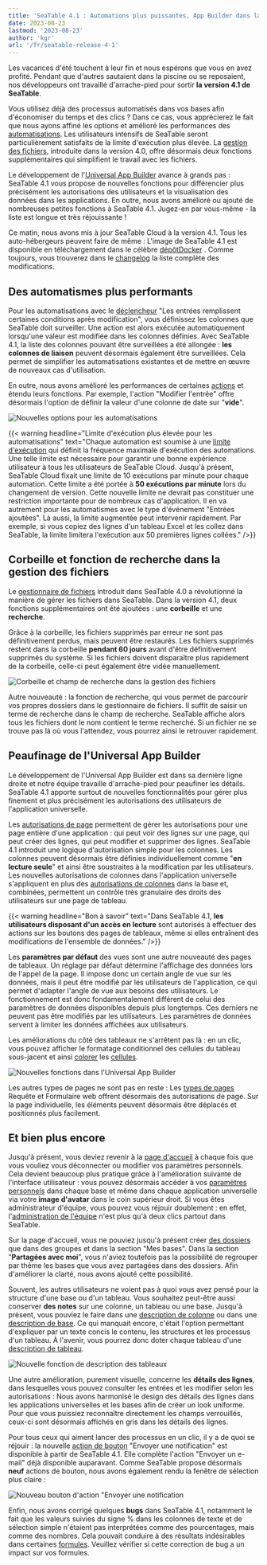 ```yaml
---
title: 'SeaTable 4.1 : Automations plus puissantes, App Builder dans la dernière ligne droite et bien plus encore - SeaTable'
date: 2023-08-23
lastmod: '2023-08-23'
author: 'kgr'
url: '/fr/seatable-release-4-1'
---
```


Les vacances d'été touchent à leur fin et nous espérons que vous en avez profité. Pendant que d'autres sautaient dans la piscine ou se reposaient, nos développeurs ont travaillé d'arrache-pied pour sortir **la version 4.1 de SeaTable**.

Vous utilisez déjà des processus automatisés dans vos bases afin d'économiser du temps et des clics ? Dans ce cas, vous apprécierez le fait que nous ayons affiné les options et amélioré les performances des [automatisations](https://seatable.io/fr/docs/automationen/uebersicht-ueber-automationen/). Les utilisateurs intensifs de SeaTable seront particulièrement satisfaits de la limite d'exécution plus élevée. La [gestion des fichiers](https://seatable.io/fr/docs/dateien-und-bilder/das-dateimanagement-einer-base/), introduite dans la version 4.0, offre désormais deux fonctions supplémentaires qui simplifient le travail avec les fichiers.

Le développement de l'[Universal App Builder](https://seatable.io/fr/docs/apps/universelle-app/) avance à grands pas : SeaTable 4.1 vous propose de nouvelles fonctions pour différencier plus précisément les autorisations des utilisateurs et la visualisation des données dans les applications. En outre, nous avons amélioré ou ajouté de nombreuses petites fonctions à SeaTable 4.1. Jugez-en par vous-même - la liste est longue et très réjouissante !

Ce matin, nous avons mis à jour SeaTable Cloud à la version 4.1. Tous les auto-hébergeurs peuvent faire de même : L'image de SeaTable 4.1 est disponible en téléchargement dans le célèbre [dépôtDocker](https://hub.docker.com/r/seatable/seatable-enterprise) . Comme toujours, vous trouverez dans le [changelog](https://seatable.io/fr/docs/changelog/version-4/) la liste complète des modifications.

## Des automatismes plus performants

Pour les automatisations avec le [déclencheur](https://seatable.io/fr/docs/automationen/automations-trigger/) "Les entrées remplissent certaines conditions après modification", vous définissez les colonnes que SeaTable doit surveiller. Une action est alors exécutée automatiquement lorsqu'une valeur est modifiée dans les colonnes définies. Avec SeaTable 4.1, la liste des colonnes pouvant être surveillées a été allongée : **les colonnes de liaison** peuvent désormais également être surveillées. Cela permet de simplifier les automatisations existantes et de mettre en œuvre de nouveaux cas d'utilisation.

En outre, nous avons amélioré les performances de certaines [actions](https://seatable.io/fr/docs/automationen/automations-aktionen/) et étendu leurs fonctions. Par exemple, l'action "Modifier l'entrée" offre désormais l'option de définir la valeur d'une colonne de date sur "**vide**".

![Nouvelles options pour les automatisations](images/New-options-for-automation.png)

{{< warning headline="Limite d'exécution plus élevée pour les automatisations" text="Chaque automation est soumise à une [limite d'exécution](https://seatable.io/fr/docs/automationen/ausfuehrungslimit-bei-automationen/) qui définit la fréquence maximale d'exécution des automations. Une telle limite est nécessaire pour garantir une bonne expérience utilisateur à tous les utilisateurs de SeaTable Cloud. Jusqu'à présent, SeaTable Cloud fixait une limite de 10 exécutions par minute pour chaque automation. Cette limite a été portée à **50 exécutions par minute** lors du changement de version. Cette nouvelle limite ne devrait pas constituer une restriction importante pour de nombreux cas d'application. Il en va autrement pour les automatismes avec le type d'événement "Entrées ajoutées". Là aussi, la limite augmentée peut intervenir rapidement. Par exemple, si vous copiez des lignes d'un tableau Excel et les collez dans SeaTable, la limite limitera l'exécution aux 50 premières lignes collées." />}}

## Corbeille et fonction de recherche dans la gestion des fichiers

Le [gestionnaire de fichiers](https://seatable.io/fr/docs/dateien-und-bilder/das-dateimanagement-einer-base/) introduit dans SeaTable 4.0 a révolutionné la manière de gérer les fichiers dans SeaTable. Dans la version 4.1, deux fonctions supplémentaires ont été ajoutées : une **corbeille** et une **recherche**.

Grâce à la corbeille, les fichiers supprimés par erreur ne sont pas définitivement perdus, mais peuvent être restaurés. Les fichiers supprimés restent dans la corbeille **pendant 60 jours** avant d'être définitivement supprimés du système. Si les fichiers doivent disparaître plus rapidement de la corbeille, celle-ci peut également être vidée manuellement.

![Corbeille et champ de recherche dans la gestion des fichiers](images/New-trash-and-search-in-the-file-management.png)

Autre nouveauté : la fonction de recherche, qui vous permet de parcourir vos propres dossiers dans le gestionnaire de fichiers. Il suffit de saisir un terme de recherche dans le champ de recherche. SeaTable affiche alors tous les fichiers dont le nom contient le terme recherché. Si un fichier ne se trouve pas là où vous l'attendez, vous pourrez ainsi le retrouver rapidement.

## Peaufinage de l'Universal App Builder

Le développement de l'Universal App Builder est dans sa dernière ligne droite et notre équipe travaille d'arrache-pied pour peaufiner les détails. SeaTable 4.1 apporte surtout de nouvelles fonctionnalités pour gérer plus finement et plus précisément les autorisations des utilisateurs de l'application universelle.

Les [autorisations de page](https://seatable.io/fr/docs/apps/seitenberechtigungen-in-einer-universellen-app/) permettent de gérer les autorisations pour une page entière d'une application : qui peut voir des lignes sur une page, qui peut créer des lignes, qui peut modifier et supprimer des lignes. SeaTable 4.1 introduit une logique d'autorisation simple pour les colonnes. Les colonnes peuvent désormais être définies individuellement comme "**en lecture seule**" et ainsi être soustraites à la modification par les utilisateurs. Les nouvelles autorisations de colonnes dans l'application universelle s'appliquent en plus des [autorisations de colonnes](https://seatable.io/fr/docs/arbeiten-mit-spalten/spaltenberechtigungen-festlegen/) dans la base et, combinées, permettent un contrôle très granulaire des droits des utilisateurs sur une page de tableau.

{{< warning headline="Bon à savoir" text="Dans SeaTable 4.1, **les utilisateurs disposant d'un accès en lecture** sont autorisés à effectuer des actions sur les boutons des pages de tableaux, même si elles entraînent des modifications de l'ensemble de données." />}}

Les **paramètres par défaut** des vues sont une autre nouveauté des pages de tableaux. Un réglage par défaut détermine l'affichage des données lors de l'appel de la page. Il impose donc un certain angle de vue sur les données, mais il peut être modifié par les utilisateurs de l'application, ce qui permet d'adapter l'angle de vue aux besoins des utilisateurs. Le fonctionnement est donc fondamentalement différent de celui des paramètres de données disponibles depuis plus longtemps. Ces derniers ne peuvent pas être modifiés par les utilisateurs. Les paramètres de données servent à limiter les données affichées aux utilisateurs.

Les améliorations du côté des tableaux ne s'arrêtent pas là : en un clic, vous pouvez afficher le formatage conditionnel des cellules du tableau sous-jacent et ainsi [colorer](https://seatable.io/fr/docs/ansichtsoptionen/einfaerben-von-zellen/) les [cellules](https://seatable.io/fr/docs/ansichtsoptionen/einfaerben-von-zellen/).

![Nouvelles fonctions dans l'Universal App Builder](images/New-functions-in-the-Universal-App-Builder.png)

Les autres types de pages ne sont pas en reste : Les [types de pages](https://seatable.io/fr/docs/apps/seitentypen-in-der-universellen-app/) Requête et Formulaire web offrent désormais des autorisations de page. Sur la page individuelle, les éléments peuvent désormais être déplacés et positionnés plus facilement.

## Et bien plus encore

Jusqu'à présent, vous deviez revenir à la [page d'accueil](https://seatable.io/fr/docs/kurzanleitungen/die-startseite-von-seatable/) à chaque fois que vous vouliez vous déconnecter ou modifier vos paramètres personnels. Cela devient beaucoup plus pratique grâce à l'amélioration suivante de l'interface utilisateur : vous pouvez désormais accéder à vos [paramètres personnels](https://seatable.io/fr/docs/persoenliche-einstellungen/persoenliche-einstellungen/) dans chaque base et même dans chaque application universelle via votre **image d'avatar** dans le coin supérieur droit. Si vous êtes administrateur d'équipe, vous pouvez vous réjouir doublement : en effet, l'[administration de l'équipe](https://seatable.io/fr/docs/teamverwaltung-abonnement/die-funktionen-der-teamverwaltung-in-der-uebersicht/) n'est plus qu'à deux clics partout dans SeaTable.

Sur la page d'accueil, vous ne pouviez jusqu'à présent créer [des dossiers](https://seatable.io/fr/docs/arbeiten-mit-bases/einen-ordner-anlegen/) que dans des groupes et dans la section "Mes bases". Dans la section "**Partagées avec moi**", vous n'aviez toutefois pas la possibilité de regrouper par thème les bases que vous avez partagées dans des dossiers. Afin d'améliorer la clarté, nous avons ajouté cette possibilité.

Souvent, les autres utilisateurs ne voient pas à quoi vous avez pensé pour la structure d'une base ou d'un tableau. Vous souhaitez peut-être aussi conserver **des notes** sur une colonne, un tableau ou une base. Jusqu'à présent, vous pouviez le faire dans une [description de colonne](https://seatable.io/fr/docs/arbeiten-mit-spalten/hinzufuegen-einer-spaltenbeschreibung/) ou dans une [description de base](https://seatable.io/fr/docs/arbeiten-mit-bases/wie-man-einer-base-eine-beschreibung-hinzufuegt/). Ce qui manquait encore, c'était l'option permettant d'expliquer par un texte concis le contenu, les structures et les processus d'un tableau. À l'avenir, vous pourrez donc doter chaque tableau d'une [description de tableau](https://seatable.io/fr/docs/arbeiten-in-tabellen/eine-tabellenbeschreibung-hinzufuegen/).

![Nouvelle fonction de description des tableaux](https://seatable.io/wp-content/uploads/2023/08/Table-description.png)

Une autre amélioration, purement visuelle, concerne les **détails des lignes**, dans lesquelles vous pouvez consulter les entrées et les modifier selon les autorisations : Nous avons harmonisé le design des détails des lignes dans les applications universelles et les bases afin de créer un look uniforme. Pour que vous puissiez reconnaître directement les champs verrouillés, ceux-ci sont désormais affichés en gris dans les détails des lignes.

Pour tous ceux qui aiment lancer des processus en un clic, il y a de quoi se réjouir : la nouvelle [action de bouton](https://seatable.io/fr/docs/andere-spalten/die-schaltflaeche/) "Envoyer une notification" est disponible à partir de SeaTable 4.1. Elle complète l'action "Envoyer un e-mail" déjà disponible auparavant. Comme SeaTable propose désormais **neuf** actions de bouton, nous avons également rendu la fenêtre de sélection plus claire :

![Nouveau bouton d'action "Envoyer une notification](https://seatable.io/wp-content/uploads/2023/08/New-button-action-send-notification.png)

Enfin, nous avons corrigé quelques **bugs** dans SeaTable 4.1, notamment le fait que les valeurs suivies du signe % dans les colonnes de texte et de sélection simple n'étaient pas interprétées comme des pourcentages, mais comme des nombres. Cela pouvait conduire à des résultats indésirables dans certaines [formules](https://seatable.io/fr/docs/formeln/grundlagen-von-seatable-formeln/). Veuillez vérifier si cette correction de bug a un impact sur vos formules.
